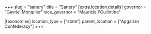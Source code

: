 +++
slug = "sanery"
title = "Sanery"
[extra.location.details]
governor = "Gavriel Montplier"
vice_governor = "Mauricia l'Guillotine"

[taxonomies]
location_type = ["state"]
parent_location = ["Apgarian Confederacy"]
+++
